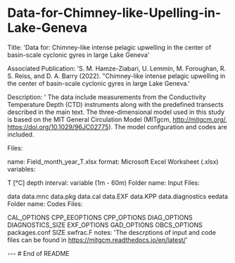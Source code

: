 # Data-for-Chimney-like-Upelling-in-Lake-Geneva

Title: 'Data for: Chimney-like intense pelagic upwelling in the center of basin-scale cyclonic gyres in large Lake Geneva'

Associated Publication: 'S. M. Hamze-Ziabari, U. Lemmin, M. Foroughan, R. S. Reiss, and D. A. Barry (2022). "Chimney-like intense pelagic upwelling in the center of basin-scale cyclonic gyres in large Lake Geneva.'

Description: ' The data include measurements from  the Conductivity Temperature Depth (CTD) instruments along with the predefined transects described in the main text. The three-dimensional model used in this study is based on the MIT General Circulation Model (MITgcm, http://mitgcm.org/, https://doi.org/10.1029/96JC02775). The model confguration and codes are included.

Files:

name: Field_month_year_T.xlsx format: Microsoft Excel Worksheet (.xlsx) variables:

T [°C] depth interval: variable (1m - 60m)
Folder name: Input Files:

data
data.mnc
data.pkg
data.cal
data.EXF
data.KPP
data.diagnostics
eedata
Folder name: Codes Files:

CAL_OPTIONS
CPP_EEOPTIONS
CPP_OPTIONS
DIAG_OPTIONS
DIAGNOSTICS_SIZE
EXF_OPTIONS
GAD_OPTIONS
OBCS_OPTIONS
packages.conf
SIZE
swfrac.F
notes: 'The descrptions of input and code files can be found in https://mitgcm.readthedocs.io/en/latest/'

--- # End of README
